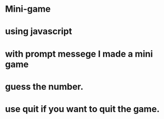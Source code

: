 # Mini-game

# using javascript
#  with prompt messege I made a mini game 
# guess the number.
# use quit if you want to quit the game.
